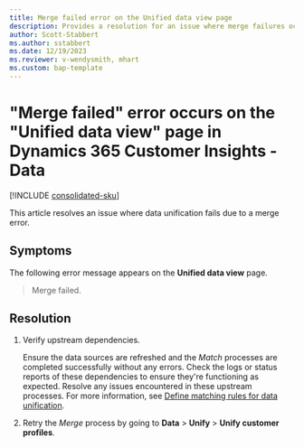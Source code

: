 ```yaml
---
title: Merge failed error on the Unified data view page
description: Provides a resolution for an issue where merge failures occur in Microsoft Dynamics 365 Customer Insights - Data.
author: Scott-Stabbert
ms.author: sstabbert
ms.date: 12/19/2023
ms.reviewer: v-wendysmith, mhart
ms.custom: bap-template
---
```

# "Merge failed" error occurs on the "Unified data view" page in Dynamics 365 Customer Insights - Data

[!INCLUDE [consolidated-sku](../../includes/consolidated-sku.md)]

This article resolves an issue where data unification fails due to a merge error.

## Symptoms

The following error message appears on the **Unified data view** page.

> Merge failed.

## Resolution

1. Verify upstream dependencies.

   Ensure the data sources are refreshed and the *Match* processes are completed successfully without any errors. Check the logs or status reports of these dependencies to ensure they're functioning as expected. Resolve any issues encountered in these upstream processes. For more information, see [Define matching rules for data unification](/dynamics365/customer-insights/data/data-unification-match-tables).

1. Retry the *Merge* process by going to **Data** > **Unify** > **Unify customer profiles**.
